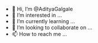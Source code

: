 - 👋 Hi, I’m @AdityaGalgale
- 👀 I’m interested in ...
- 🌱 I’m currently learning ...
- 💞️ I’m looking to collaborate on ...
- 📫 How to reach me ...

<!---
AdityaGalgale/AdityaGalgale is a ✨ special ✨ repository because its `README.md` (this file) appears on your GitHub profile.
You can click the Preview link to take a look at your changes.
--->
